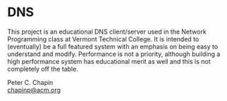 DNS
===

This project is an educational DNS client/server used in the Network Programming class at
Vermont Technical College. It is intended to (eventually) be a full featured system with an
emphasis on being easy to understand and modify. Performance is not a priority, although
building a high performance system has educational merit as well and this is not completely off
the table.

Peter C. Chapin  
chapinp@acm.org  
